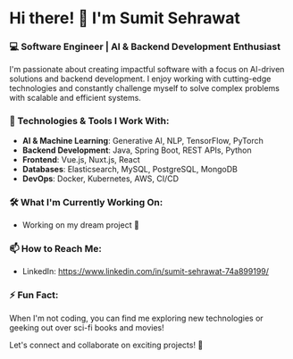 # Hi there! 👋 I'm Sumit Sehrawat

### 💻 Software Engineer | AI & Backend Development Enthusiast

I'm passionate about creating impactful software with a focus on AI-driven solutions and backend development. I enjoy working with cutting-edge technologies and constantly challenge myself to solve complex problems with scalable and efficient systems.

### 🚀 Technologies & Tools I Work With:
- **AI & Machine Learning**: Generative AI, NLP, TensorFlow, PyTorch
- **Backend Development**: Java, Spring Boot, REST APIs, Python
- **Frontend**: Vue.js, Nuxt.js, React
- **Databases**: Elasticsearch, MySQL, PostgreSQL, MongoDB
- **DevOps**: Docker, Kubernetes, AWS, CI/CD

### 🛠️ What I'm Currently Working On:
- Working on my dream project 🚀

### 📫 How to Reach Me:
- LinkedIn: https://www.linkedin.com/in/sumit-sehrawat-74a899199/

### ⚡ Fun Fact:
When I'm not coding, you can find me exploring new technologies or geeking out over sci-fi books and movies!

Let's connect and collaborate on exciting projects! 🚀
